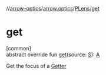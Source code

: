 //[arrow-optics](../../../index.md)/[arrow.optics](../index.md)/[PLens](index.md)/[get](get.md)

# get

[common]\
abstract override fun [get](get.md)(source: [S](index.md)): [A](index.md)

Get the focus of a [Getter](../-getter/index.md)
